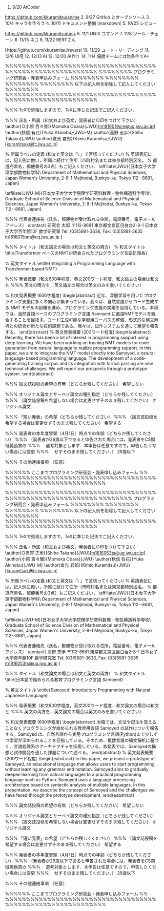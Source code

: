 1. 9/20 AtCoder 

https://github.com/kkuramitsu/anime
2. 9/27 GitHub とオープンソース
3. 10/4 キャラを作ろう
4. 10/11 ドキュメント整備 (markdown)
5. 10/25 レビュー

https://github.com/kkuramitsu/unix
6. 11/1 UNIX コマンド
7. 11/8 ツール・チェーン
8. 11/15 ネコ
9. 11/22 BERTさん

Https://github.com/kkuramitsu/reversi
10. 11/29 コード・リーディング
11. 12/6 UI用
12. 12/13 AI
13. 12/20 AI作り
14. 1/14 優勝チームには無条件でA+


%%%%%%%%%%%%%%%%%%%%%%%%%%%%%%%%%%%%%%%%%%%%%%%%%%%%%%%%%%
%%%%%%%% プログラミング研究会・発表申込みフォーム %%%%%%%%
%%%%%%%%                                          %%%%%%%%
%%%%%%%% 以下の記入例を削除して記入してください   %%%%%%%%
%%%%%%%%%%%%%%%%%%%%%%%%%%%%%%%%%%%%%%%%%%%%%%%%%%%%%%%%%%

%%% TeXで処理しますので，TeXに準じた記法でご記入ください．

%%% 氏名・所属（和文および英文，発表者に○印をつけて下さい）
\author{○小原 百々雅}{Momoka Obara}{JWU}[m1816019om@ug.jwu.ac.jp]
\author{秋信 有花}{Yuka Akinobu}{JWU-M}
\author{高野 志歩}{Shiho Takano}{JWU}
\author{倉光 君郎}{Kimio Kuramitsu}{JWU}[kuramitsuk@fc.jwu.ac.jp]

% 所属ラベルの定義 (和文と英文は「\\ 」で区切ってください)
% 英語表記には，記入例に倣い，所属に続けて住所（市町村名または東京都特別区名，
% 都道府県名，郵便番号の3点）もご記入ください．
\affiliate{JWU}{日本女子大学理学部数物科学科\\
Department of Mathematical and Physical Sciences, 
Japan Women's University, 
2-8-1 Mejirodai, Bunkyo-ku, Tokyo 112--8681, Japan}

\affiliate{JWU-M}{日本女子大学大学院理学研究科数理・物性構造科学専攻\\
        Graduate School of Science Division of Mathematical and Physical Sciences,
        Japan Women's University,
        2-8-1 Mejirodai, Bunkyo-ku, Tokyo 112--8681, Japan}

%%% 代表者連絡先（氏名，郵便物が受け取れる住所，電話番号，電子メールアドレス）
\contact{
研究会 太郎
〒112-8681 東京都文京区目白台2-8-1
日本女子大学百年館10F 数学研究室
Tel: (03)5981-3636, Fax: (03)5981-3635
m1816019om@ug.jwu.ac.jp
}

%%% タイトル（和文論文の場合は和文と英文の両方）
% 和文タイトル
\title{Transformer ベースのNMTが統合されたプログラミング言語処理系}

% 英文タイトル
\etitle{Integrating a Programming Language with Transformer-based NMT}


%%% 発表概要（和文600字程度，英文200ワード程度．和文論文の場合は和文と
%%%          英文の両方を，英文論文の場合は英文のみを書いてください）

% 和文発表概要 (600字程度)
\begin{abstract}
近年、深層学習を用いたプログラミング支援に多くの関心が集まっている。我々は、自然言語からコード生成する NMT モデルの訓練を進め、プログラミング支援の実現を目指している。本稿では、自然言語ベースのプログラミング言語 Samoyed に直接NMTモデルを統合することを目指す。コード生成可能な学習用コーパスの整備、形式的な構文解析との統合が新たな技術課題である。我々は、試作システムを通して展望を報告する。
\end{abstract}
% 英文発表概要 (200ワード程度)
\begin{eabstract}
Recently, there has been a lot of interest in programming support using deep learning. We have been working on training NMT models for code generation from natural language to realize programming support. In this paper, we aim to integrate the NMT model directly into Samoyed, a natural language-based programming language. The development of a code-generating training corpus and its integration with formal parsing are new technical challenges. We will report our prospects through a prototype system.
\end{eabstract}

%%% 論文誌投稿の希望の有無（どちらか残してください）
希望しない

%%% オリジナル論文とサーベイ論文の種別指定（どちらか残してください）
%%% （論文誌投稿を希望しない場合は変更せずそのまま残してください）
オリジナル論文

%%% 「短い発表」の希望（どちらか残してください）
%%% （論文誌投稿を希望する場合は変更せずそのまま残してください）
希望する

%%% 発表者の本年度冒頭（4月1日）時点での年齢（どちらか残してください）
%%% （発表者が29歳以下であると申告された場合には，発表者をCS領域奨励賞の
%%% 　選考対象とします．本申告は任意ですので，申告したくない場合には変更
%%% 　せずそのまま残してください．）
29歳以下

%%% その他連絡事項 （任意）

%%%%%% ここまでプログラミング研究会・発表申し込みフォーム %%
%%%%%%%%%%%%%%%%%%%%%%%%%%%%%%%%%%%%%%%%%%%%%%%%%%%%%%%%%%%%

%%%%%%%%%%%%%%%%%%%%%%%%%%%%%%%%%%%%%%%%%%%%%%%%%%%%%%%%%%
%%%%%%%% プログラミング研究会・発表申込みフォーム %%%%%%%%
%%%%%%%%                                          %%%%%%%%
%%%%%%%% 以下の記入例を削除して記入してください   %%%%%%%%
%%%%%%%%%%%%%%%%%%%%%%%%%%%%%%%%%%%%%%%%%%%%%%%%%%%%%%%%%%

%%% TeXで処理しますので，TeXに準じた記法でご記入ください．

%%% 氏名・所属（和文および英文，発表者に○印をつけて下さい）
\author{○高野 志歩}{Shiho Takano}{JWU}[m1816053ts@ug.jwu.ac.jp]
\author{小原 百々雅}{Momoka Obara}{JWU}
\author{秋信 有花}{Yuka Akinobu}{JWU-M}
\author{倉光 君郎}{Kimio Kuramitsu}{JWU}[kuramitsuk@fc.jwu.ac.jp]

% 所属ラベルの定義 (和文と英文は「\\ 」で区切ってください)
% 英語表記には，記入例に倣い，所属に続けて住所（市町村名または東京都特別区名，
% 都道府県名，郵便番号の3点）もご記入ください．
\affiliate{JWU}{日本女子大学理学部数物科学科\\
Department of Mathematical and Physical Sciences, 
Japan Women's University, 
2-8-1 Mejirodai, Bunkyo-ku, Tokyo 112--8681, Japan}

\affiliate{JWU-M}{日本女子大学大学院理学研究科数理・物性構造科学専攻\\
        Graduate School of Science Division of Mathematical and Physical Sciences,
        Japan Women's University,
        2-8-1 Mejirodai, Bunkyo-ku, Tokyo 112--8681, Japan}

%%% 代表者連絡先（氏名，郵便物が受け取れる住所，電話番号，電子メールアドレス）
\contact{
高野 志歩
〒112-8681 東京都文京区目白台2-8-1
日本女子大学百年館10F 数学研究室
Tel: (03)5981-3636, Fax: (03)5981-3635
m1816053ts@ug.jwu.ac.jp
}

%%% タイトル（和文論文の場合は和文と英文の両方）
% 和文タイトル
\title{日本語で始められる教育プログラミング言語 Samoyed}

% 英文タイトル
\etitle{Samoyed: Introductory Programming with Natural Japanese Language}


%%% 発表概要（和文600字程度，英文200ワード程度．和文論文の場合は和文と
%%%          英文の両方を，英文論文の場合は英文のみを書いてください）

% 和文発表概要 (600字程度)
\begin{abstract}
本稿では、文法や記法を覚えることなくプログラミングが始められる教育用言語 Samoyed の試作について報告する。Samoyed は、自然言語から実用プログラミング言語(Python)まで少しずつ学習が深められることを目指している。そのため、複数言語の構文解析に基づく、言語処理系のアーキテクチャを採用している。本発表では、Samoyedの構想と試作開発を通した課題について述べる。
\end{abstract}
% 英文発表概要 (200ワード程度)
\begin{eabstract}
In this paper, we present a prototype of Samoyed, an educational language that allows users to start programming without learning any grammar and notation. Samoyed aims to gradually deepen learning from natural languages to a practical programming language such as Python. Samoyed uses a language processing architecture based on syntactic analysis of multiple languages. In this presentation, we describe the concept of Samoyed and the challenges we have faced through the prototype development.
\end{eabstract}

%%% 論文誌投稿の希望の有無（どちらか残してください）
希望しない

%%% オリジナル論文とサーベイ論文の種別指定（どちらか残してください）
%%% （論文誌投稿を希望しない場合は変更せずそのまま残してください）
オリジナル論文

%%% 「短い発表」の希望（どちらか残してください）
%%% （論文誌投稿を希望する場合は変更せずそのまま残してください）
希望する

%%% 発表者の本年度冒頭（4月1日）時点での年齢（どちらか残してください）
%%% （発表者が29歳以下であると申告された場合には，発表者をCS領域奨励賞の
%%% 　選考対象とします．本申告は任意ですので，申告したくない場合には変更
%%% 　せずそのまま残してください．）
29歳以下

%%% その他連絡事項 （任意）

%%%%%% ここまでプログラミング研究会・発表申し込みフォーム %%
%%%%%%%%%%%%%%%%%%%%%%%%%%%%%%%%%%%%%%%%%%%%%%%%%%%%%%%%%%%%
